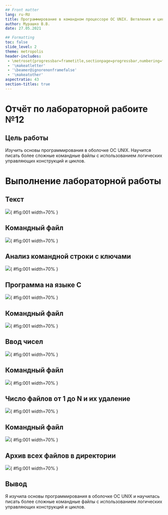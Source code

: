 ```yaml
---
## Front matter
lang: ru-RU
title: Программирование в командном процессоре ОС UNIX. Ветвления и циклы
author: Мурашко В.В.
date: 27.05.2021

## Formatting
toc: false
slide_level: 2
theme: metropolis
header-includes: 
 - \metroset{progressbar=frametitle,sectionpage=progressbar,numbering=fraction}
 - '\makeatletter'
 - '\beamer@ignorenonframefalse'
 - '\makeatother'
aspectratio: 43
section-titles: true
---
```


# Отчёт по лабораторной рабоите №12

## Цель работы

Изучить основы программирования в оболочке ОС UNIX. Научится писать более сложные командные файлы с использованием логических управляющих конструкций и циклов.

# Выполнение лабораторной работы

## Текст

![](image/01.png){ #fig:001 width=70% }

## Командный файл

![](image/11.png){ #fig:001 width=70% }

## Анализ командной строки с ключами

![](image/03.png){ #fig:001 width=70% }

## Программа на языке C

![](image/04.png){ #fig:001 width=70% }

## Командный файл

![](image/05.png){ #fig:001 width=70% }

## Ввод чисел

![](image/06.png){ #fig:001 width=70% }

## Командный файл

![](image/07.png){ #fig:001 width=70% }

## Число файлов от 1 до N и их удаление

![](image/08.png){ #fig:001 width=70% }

## Командный файл

![](image/09.png){ #fig:001 width=70% }

## Архив всех файлов в директории

![](image/10.png){ #fig:001 width=70% }

## Вывод

Я изучила основы программирования в оболочке ОС UNIX и научилась писать более сложные командные файлы с использованием логических управляющих конструкций и циклов.
